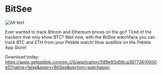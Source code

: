 # BitSee


![Alt text](https://assets.getpebble.com/api/file/m158HA1VQsSZT6zCODmO/convert?cache=true&fit=crop&w=720&h=320 "Optional title")


Ever wanted to track Bitcoin and Ethereum prices on the go? Tired of the trackers that only show BTC? Well now, with the BitSee watchface you can track BTC and ETH from your Pebble watch! Now availible on the Pebble App Store!

Download today: https://apps.getpebble.com/en_US/application/589e93d56ca38772610000e5?native=false&query=BitSee&section=watchapps
